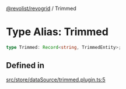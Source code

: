 [@revolist/revogrid](README.md) / Trimmed

# Type Alias: Trimmed

```ts
type Trimmed: Record<string, TrimmedEntity>;
```

## Defined in

[src/store/dataSource/trimmed.plugin.ts:5](https://github.com/revolist/revogrid/blob/4056bfa6a410a4e819b4e23d2047ed6d5d60c1ea/src/store/dataSource/trimmed.plugin.ts#L5)
